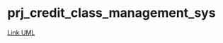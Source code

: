 # prj_credit_class_management_sys
[Link UML]([URL](https://app.diagrams.net/#G1EWAlIeX2MmxAxENU3o-vMIFRdn2MOG0U#%7B%22pageId%22%3A%22gv5vA5d2aHFLA912INUz%22%7D))
